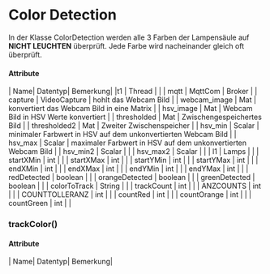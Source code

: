 # Color Detection

In der Klasse ColorDetection werden alle 3 Farben der Lampensäule auf **NICHT LEUCHTEN** überprüft.
Jede Farbe wird nacheinander gleich oft überprüft.

#### Attribute

| Name| Datentyp| Bemerkung|
|t1  | Thread |  |
| mqtt | MqttCom | Broker |
| capture | VideoCapture | hohlt das Webcam Bild |
| webcam_image | Mat | konvertiert das Webcam Bild in eine Matrix |
| hsv_image | Mat | Webcam Bild in HSV Werte konvertiert |
| thresholded | Mat | Zwischengespeichertes Bild |
| thresholded2 | Mat | Zweiter Zwischenspeicher |
| hsv_min | Scalar | minimaler Farbwert in HSV auf dem unkonvertierten Webcam Bild |
| hsv_max | Scalar | maximaler Farbwert in HSV auf dem unkonvertierten Webcam Bild |
| hsv_min2 | Scalar |  |
| hsv_max2 | Scalar |  |
| l1 | Lamps |  |
| startXMin | int |  |
| startXMax | int |  |
| startYMin | int |  |
| startYMax | int |  |
| endXMin | int |  |
| endXMax | int |  |
| endYMin | int |  |
| endYMax | int |  |
| redDetected | boolean |  |
| orangeDetected | boolean |  |
| greenDetected | boolean |  |
| colorToTrack | String |  |
| trackCount | int |  |
| ANZCOUNTS | int |  |
| COUNTTOLLERANZ | int |  |
| countRed | int |  |
| countOrange | int |  |
| countGreen | int |  |






### trackColor()

#### Attribute

| Name| Datentyp| Bemerkung|
 


